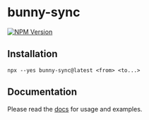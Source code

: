 # bunny-sync

[![NPM Version](https://img.shields.io/npm/v/bunny-sync?color=blue)](https://www.npmjs.com/package/bunny-sync)

## Installation

```
npx --yes bunny-sync@latest <from> <to...>
```

## Documentation

Please read the [docs](https://bunny-launcher.net/bunny-sync/quickstart/) for usage and examples.
